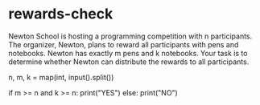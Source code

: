 # rewards-check
Newton School is hosting a programming competition with n participants. The organizer, Newton, plans to reward all participants with pens and notebooks. Newton has exactly m pens and k notebooks. Your task is to determine whether Newton can distribute the rewards to all participants.

n, m, k = map(int, input().split())

if m >= n and k >= n:
    print("YES")
else:
    print("NO")
